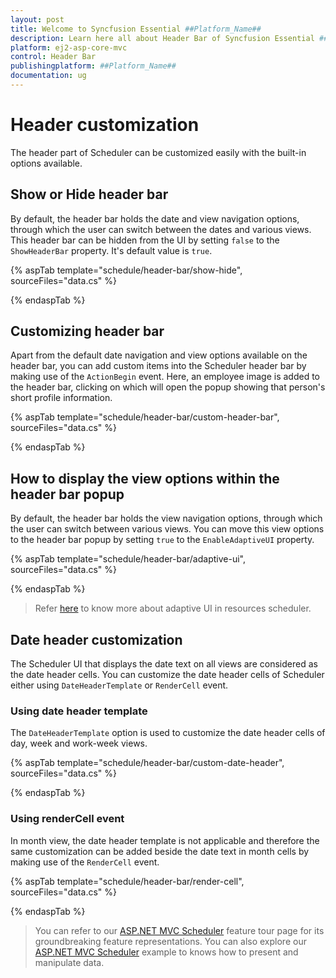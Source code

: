 ```yaml
---
layout: post
title: Welcome to Syncfusion Essential ##Platform_Name##
description: Learn here all about Header Bar of Syncfusion Essential ##Platform_Name## widgets based on HTML5 and jQuery.
platform: ej2-asp-core-mvc
control: Header Bar
publishingplatform: ##Platform_Name##
documentation: ug
---
```



# Header customization

The header part of Scheduler can be customized easily with the built-in options available.

## Show or Hide header bar

By default, the header bar holds the date and view navigation options, through which the user can switch between the dates and various views. This header bar can be hidden from the UI by setting `false` to the `ShowHeaderBar` property. It's default value is `true`.

{% aspTab template="schedule/header-bar/show-hide", sourceFiles="data.cs"  %}

{% endaspTab %}

## Customizing header bar

Apart from the default date navigation and view options available on the header bar, you can add custom items into the Scheduler header bar by making use of the `ActionBegin` event. Here, an employee image is added to the header bar, clicking on which will open the popup showing that person's short profile information.

{% aspTab template="schedule/header-bar/custom-header-bar", sourceFiles="data.cs"  %}

{% endaspTab %}

## How to display the view options within the header bar popup

By default, the header bar holds the view navigation options, through which the user can switch between various views. You can move this view options to the header bar popup by setting `true` to the `EnableAdaptiveUI` property.

{% aspTab template="schedule/header-bar/adaptive-ui", sourceFiles="data.cs"  %}

{% endaspTab %}

> Refer [here](./resources/#adaptive-ui-in-desktop) to know more about adaptive UI in resources scheduler.

## Date header customization

The Scheduler UI that displays the date text on all views are considered as the date header cells. You can customize the date header cells of Scheduler either using `DateHeaderTemplate` or `RenderCell` event.

### Using date header template

The `DateHeaderTemplate` option is used to customize the date header cells of day, week and work-week views.

{% aspTab template="schedule/header-bar/custom-date-header", sourceFiles="data.cs"  %}

{% endaspTab %}

### Using renderCell event

In month view, the date header template is not applicable and therefore the same customization can be added beside the date text in month cells by making use of the `RenderCell` event.

{% aspTab template="schedule/header-bar/render-cell", sourceFiles="data.cs"  %}

{% endaspTab %}

> You can refer to our [ASP.NET MVC Scheduler](https://www.syncfusion.com/aspnet-mvc-ui-controls/scheduler) feature tour page for its groundbreaking feature representations. You can also explore our [ASP.NET MVC Scheduler](https://ej2.syncfusion.com/aspnetmvc/Schedule/Overview#/material) example to knows how to present and manipulate data.
